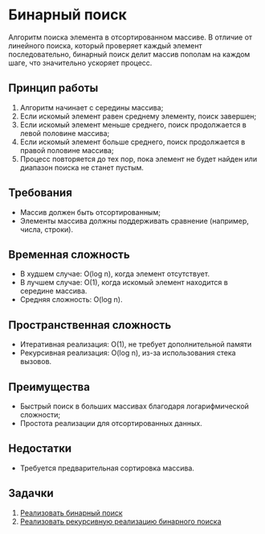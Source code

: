 # Бинарный поиск

Алгоритм поиска элемента в отсортированном массиве. В отличие от линейного поиска, который проверяет каждый элемент последовательно, бинарный поиск делит массив пополам на каждом шаге, что значительно ускоряет процесс.

## Принцип работы

1. Алгоритм начинает с середины массива;
2. Если искомый элемент равен среднему элементу, поиск завершен;
3. Если искомый элемент меньше среднего, поиск продолжается в левой половине массива;
4. Если искомый элемент больше среднего, поиск продолжается в правой половине массива;
5. Процесс повторяется до тех пор, пока элемент не будет найден или диапазон поиска не станет пустым.

## Требования

- Массив должен быть отсортированным;
- Элементы массива должны поддерживать сравнение (например, числа, строки).

## Временная сложность

- В худшем случае: O(log n), когда элемент отсутствует.
- В лучшем случае: O(1), когда искомый элемент находится в середине массива.
- Средняя сложность: O(log n).

## Пространственная сложность

- Итеративная реализация: O(1), не требует дополнительной памяти
- Рекурсивная реализация: O(log n), из-за использования стека вызовов.

## Преимущества

- Быстрый поиск в больших массивах благодаря логарифмической сложности;
- Простота реализации для отсортированных данных.

## Недостатки

- Требуется предварительная сортировка массива.

## Задачки

1. [Реализовать бинарный поиск](binarySearch.js)
2. [Реализовать рекурсивную реализацию бинарного поиска](binarySearchRecursive.js)